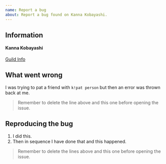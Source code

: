```yaml
---
name: Report a bug
about: Report a bug found on Kanna Kobayashi.
---
```


<!--
	This is a template to report Kanna Kobayashi bugs.
	If the issue is with Discord, please go to https://www.reddit.com/r/discordapp instead.
-->

## Information

#### Kanna Kobayashi

<!--
	Inside the parenthesis below, paste a screenshot of what Kanna sents after you execute the command k!stats
-->

[Guild Info]()

## What went wrong

<!-- Describe here what went wrong. Try to be specific -->

I was trying to pat a friend with `k!pat person` but then an error was thrown back at me.

> Remember to delete the line above and this one before opening the issue.

## Reproducing the bug

<!-- Write a list of what you did below. -->

1. I did this.
2. Then in sequence I have done that and this happened.

> Remember to delete the lines above and this one before opening the issue.
